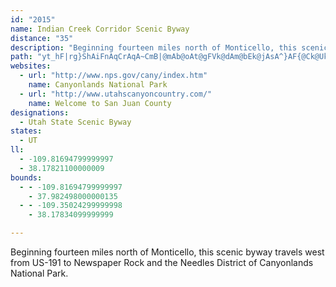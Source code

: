 ```yaml
---
id: "2015"
name: Indian Creek Corridor Scenic Byway
distance: "35"
description: "Beginning fourteen miles north of Monticello, this scenic byway travels west from US-191 to Newspaper Rock and the Needles District of Canyonlands National Park."
path: "yt_hF|rg}ShAiFnAqCrAqA~CmB|@mAb@oAt@gFVk@dAm@bEk@jAsA^}AF{@Ck@UkAUg@cAeA}CgA_BqAc@aAsBaGyA_C_@a@s@uAIcBVsAxAyA`AIx@d@lAvA|@zApA`ApA\\pAJfCk@vBy@tAGfAFnExCzGdBnB`AxAlAlC~CrBjA`Cd@lBe@|@q@t@yAbAsD|CyGfBuJx@oCzByFfAgDD_@MmBQs@o@_AsBsB]wAHoFKyEXyAr@gA\\]vAe@pK{ApI_B~DyAhMuFdGsAdC]fEMzB?|Mp@hBQhBq@bBoBVk@l@yBXwCH{Co@aIqDgMiDuIgA_BkBuBgBqAuBaA}Bq@wA[oCWsBDsCZsEjAmDrAiCd@sCSsBm@oCyBoBmDw@_DYkC?iB\\gJ@yDS_D{AsLg@oFUuF?wEBmDTgEOgF}@gFeAgCmDyD_CgAsIy@oAYuBiAyAaByBoGsFaUw@aG_@_EOoEGkFFod@TyD~@eDl@kA|DwE~@iBx@{CNaBH_DXsm@o@oKiAyH}CwL}AsH}AoKuHgm@sAsM_Cmf@uAcR}Fgc@q@mEaDmN]iCGeB@}BRmBlCoMXyC?}Ei@mEgPid@{EqNs@kCy@sD_@gC_@_D}@sK_@oJXaEr@mEhBgElKaO|AkBdLwPlj@_cAnCmIfEiV`Jwk@bAcEdAcDpAeCdB_CfHaI|f@gj@jBgCfAqCr@aEnCiT|AyGbCcGlH}NhA_BrAsAxBoA`FuAxAs@`As@fO{NtDaDlBiAvFyBvFaAhTqC~Ko@|FJfb@zAzD?`CYnBk@|V}NlJgG`G_DdPuHrEeChb@w[dAeAvAiBt@qApHwSnByEjHcOdBgEv@gCT_CZkLX}Af@_BfBwCjCmBrDaAnBeArBsAvt@oz@nC{CvC_ChC}AtCmAfg@qRlNeFtBgA~EsDrB_ChZab@vHeHhVyS|EkFrAy@t@YfD?lIMbReFr@BrAL~@r@hCxCvCfEzBrB`CdAnA?bCe@bGkBfB[jOx@xBXxCFjDm@~BaA|ByChBq@hB?dFl@fP~GhARrABhAc@fF_Eh@s@~B{FpAoJVk@x@y@dEmD~GoFnA}A^aA|@uHh@}Bd@yAj@eAl@s@dL}EbB_@pJhAbB?tBiA`E_Gx@c@t@C`C`@|MlEvA^bA?bBe@`@m@bAeE^{@h@c@~@YxBA~LrBrCQ|Ae@tBmBxA_AlBYzAHtDb@rFjBvAF`@Gdj@w[pAaAtD{DrFqC~@_AjCiEdCqB|GeAlEmA~BgAxKqKtBcCrB_DvA_IxAoDlEqFlCuCj@qBl@mDnByC|AuAp@QdJb@rBQnAy@l@y@zCgHXgBFeA@_CeByWDcDv@mCfK}VrFqNDkAOY_@M_@HwAbBQDYKUk@KyBuAsH[sAiAaCyA{AmBkAuBsC]YgDyAi@g@aBcDuDuEmI}L{@kBaBaLu@{BsC}GiAuBu@sCiNok@sAwE{r@iwCsCgNiT{rAq@aFg@uBsAkDiBkBexBgsAmy@gg@qCyAi{Ame@eOiEsFqBsDgDcAeBi@mAs@aCm{AwvI"
websites:
  - url: "http://www.nps.gov/cany/index.htm"
    name: Canyonlands National Park
  - url: "http://www.utahscanyoncountry.com/"
    name: Welcome to San Juan County
designations:
  - Utah State Scenic Byway
states:
  - UT
ll:
  - -109.81694799999997
  - 38.17821100000009
bounds:
  - - -109.81694799999997
    - 37.982498000000135
  - - -109.35024299999998
    - 38.17834099999999

---
```


Beginning fourteen miles north of Monticello, this scenic byway travels west from US-191 to Newspaper Rock and the Needles District of Canyonlands National Park.
